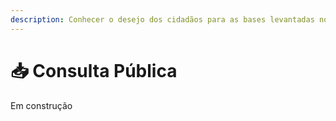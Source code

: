 ```yaml
---
description: Conhecer o desejo dos cidadãos para as bases levantadas no inventário
---
```


# 📥 Consulta Pública

Em construção
